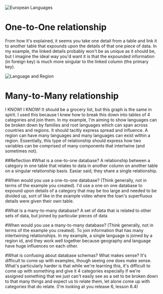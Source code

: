![European Languages](../imgs/european_languages.png)

# One-to-One relationship
From how it's explained, it seems you take one detail from a table and link it to another table that expounds upon the details of that one piece of data. In my example, the linked details probably won't be as unique as it should be, but I imagine the ideal way you'd want it is that the expounded information (in foreign key) is much more singular to the linked column (the primary key).

![Language and Region](../imgs/language_and_region.png)

# Many-to-Many relationship
I KNOW! I KNOW!  It should be a grocery list, but this graph is the same in spirit. I used this because I knew how to break this down into tables of 4 categories and join them.
In my example, I'm aiming to show languages can be broken down by families and root languages which can span across countries and regions.  It should tacitly express spread and influence.  A region can have many languages and many languages can exist within a region.  Essentially, this type of relationship should express how two variables can be comprised of many components that intertwine (and sometimes not).


##Reflection
#What is a one-to-one database?
A relationship between a category in one table that relates to data in another column on another table on a singular relationship basis.  Easiar said, they share a single relationship.

#When would you use a one-to-one database? (Think generally, not in terms of the example you created).
I'd use a one on one database to expound upon details of a category that may be too large and needed to be divided up, sort of like in the example video where the loan's superfluous details were given their own table.

#What is a many-to-many database?
A set of data that is related to other sets of data, but joined by particular pieces of data


#When would you use a many-to-many database? (Think generally, not in terms of the example you created).
To join information that has many intertwining relationships. In my example, a single language is joined by a region id, and they work well together because geography and language have huge influences on each other.

#What is confusing about database schemas? What makes sense?
It's difficult to come up with examples, though seeing one does make sense.  What's particularly harder is that while we're learning this, it's difficult to come up with something and give it 4 categories especially if we're assigned something that we just can't easily see as a set to be broken down to that many things and expect us to relate them, let alone come up with categories that do relate.  (I'm looking at you release 6, lesson 8.4)